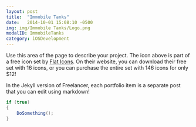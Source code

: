 ```yaml
---
layout: post
title:  "Immobile Tanks"
date:   2014-10-01 15:08:10 -0500
img: img/Immobile Tanks/Logo.png
modalID: ImmobileTanks
category: iOSDevelopment
---
```

Use this area of the page to describe your project. The icon above is part of a free icon set by [Flat Icons][flat-icons-link]. On their website, you can download their free set with 16 icons, or you can purchase the entire set with 146 icons for only $12!

In the Jekyll version of Freelancer, each portfolio item is a separate post that you can edit using markdown!

```csharp
if (true)
{
    DoSomething();
}
```

[flat-icons-link]: https://sellfy.com/p/8Q9P/jV3VZ/